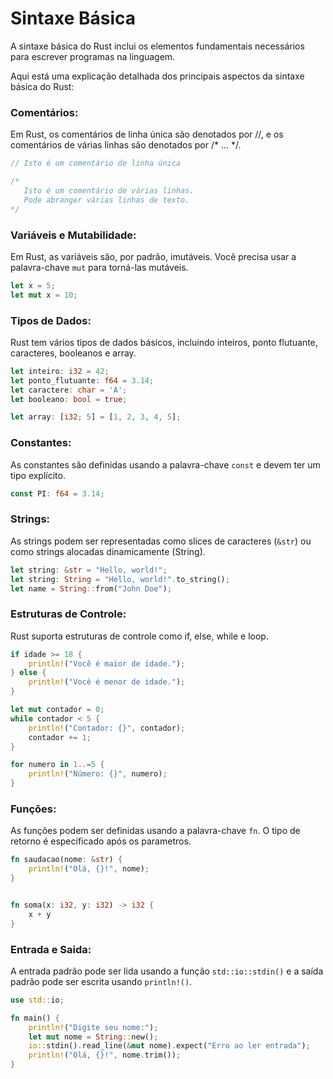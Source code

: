 # Sintaxe Básica

A sintaxe básica do Rust inclui os elementos fundamentais necessários para escrever programas na linguagem.

Aqui está uma explicação detalhada dos principais aspectos da sintaxe básica do Rust:

### Comentários:
Em Rust, os comentários de linha única são denotados por //, e os comentários de várias linhas são denotados por /* ... */.

```rust
// Isto é um comentário de linha única

/*
   Isto é um comentário de várias linhas.
   Pode abranger várias linhas de texto.
*/
```

### Variáveis e Mutabilidade:
Em Rust, as variáveis são, por padrão, imutáveis. Você precisa usar a palavra-chave `mut` para torná-las mutáveis.

```rust
let x = 5;
let mut x = 10;
```

### Tipos de Dados:
Rust tem vários tipos de dados básicos, incluindo inteiros, ponto flutuante, caracteres, booleanos e array.

```rust
let inteiro: i32 = 42;
let ponto_flutuante: f64 = 3.14;
let caractere: char = 'A';
let booleano: bool = true;

let array: [i32; 5] = [1, 2, 3, 4, 5];


```
### Constantes:
As constantes são definidas usando a palavra-chave `const` e devem ter um tipo explícito.
```rust
const PI: f64 = 3.14;
```

### Strings:
As strings podem ser representadas como slices de caracteres (`&str`) ou como strings alocadas dinamicamente (String).

```rust
let string: &str = "Hello, world!";
let string: String = "Hello, world!".to_string();
let name = String::from("John Doe");
```

### Estruturas de Controle:
Rust suporta estruturas de controle como if, else, while e loop.

```rust
if idade >= 18 {
    println!("Você é maior de idade.");
} else {
    println!("Você é menor de idade.");
}

let mut contador = 0;
while contador < 5 {
    println!("Contador: {}", contador);
    contador += 1;
}

for numero in 1..=5 {
    println!("Número: {}", numero);
}

```

### Funções:
As funções podem ser definidas usando a palavra-chave `fn`. O tipo de retorno é especificado após os parametros.

```rust
fn saudacao(nome: &str) {
    println!("Olá, {}!", nome);
}


fn soma(x: i32, y: i32) -> i32 {
    x + y
}
```

### Entrada e Saida:
A entrada padrão pode ser lida usando a função
`std::io::stdin()` e a saída padrão pode ser escrita usando `println!()`.

```rust
use std::io;

fn main() {
    println!("Digite seu nome:");
    let mut nome = String::new();
    io::stdin().read_line(&mut nome).expect("Erro ao ler entrada");
    println!("Olá, {}!", nome.trim());
}

```
